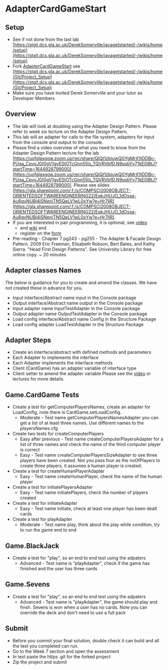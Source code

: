 # AdapterCardGameStart
## Setup
* See if not done from the last lab [https://stgit.dcs.gla.ac.uk/DerekSomerville/javagetstarted/-/wikis/home/setup](https://stgit.dcs.gla.ac.uk/DerekSomerville/javagetstarted/-/wikis/home/setup)
* Fork [AdapterCardGameStart](https://stgit.dcs.gla.ac.uk/oose-2021-22-teaching-team/adaptercardgamestart.git) see [https://stgit.dcs.gla.ac.uk/DerekSomerville/javagetstarted/-/wikis/home/Git/Project_Setup](https://stgit.dcs.gla.ac.uk/DerekSomerville/javagetstarted/-/wikis/home/Git/Project_Setup)
* Make sure you have invited Derek Somerville and your tutor as Developer Members

## Overview
* The lab will look at doubling using the Adapter Design Pattern. Please refer to week six lecture on the Adapter Design Pattern. 
* This lab will an adapter for calls to the file system, adapters for input from the console and output to the console.
* Please find a video overview of what you need to know from the Adapter Design Pattern lecture for the lab [https://uofglasgow.zoom.us/rec/share/QjQt1zbjuwQGYgMrX1tDDBc-PUqa_CpvxJGI0gV1gvEStOTcGnn55ls_TQVRVbfD.N9qsbYv71kE0iBtJ?startTime=1644928799000](https://uofglasgow.zoom.us/rec/share/QjQt1zbjuwQGYgMrX1tDDBc-PUqa_CpvxJGI0gV1gvEStOTcGnn55ls_TQVRVbfD.N9qsbYv71kE0iBtJ?startTime=1644928799000). Please see slides [https://gla.sharepoint.com/:f:/s/COMPSCI2008OBJECT-ORIENTEDSOFTWAREENGINEERING22/EqkJHUJO_1dOssa-Au6gvNUBl4iSNeniTN5QeLV1wL0xYw?e=Hr7IlR](https://gla.sharepoint.com/:f:/s/COMPSCI2008OBJECT-ORIENTEDSOFTWAREENGINEERING22/EqkJHUJO_1dOssa-Au6gvNUBl4iSNeniTN5QeLV1wL0xYw?e=Hr7IlR).
* If you are interested in pair programming, it is optional, see [video](https://uofglasgow.zoom.us/rec/share/QjQt1zbjuwQGYgMrX1tDDBc-PUqa_CpvxJGI0gV1gvEStOTcGnn55ls_TQVRVbfD.N9qsbYv71kE0iBtJ?startTime=1644928799000) 
  * and [wiki](https://stgit.dcs.gla.ac.uk/DerekSomerville/javagetstarted/-/wikis/home/Pair-Programming) and 
  * register on the [form](https://forms.office.com/Pages/ResponsePage.aspx?id=KVxybjp2UE-B8i4lTwEzyELpM2ZClsRNrJBn7A_b41VUMlFPTUpPMjlCSkRQQTE5NUpYQ01INUJLSy4u)
* Pre-reading - Chapter 7 pg243 - pg255 - The Adapter & Facade Design Pattern. 2009 Eric Freeman, Elisabeth Robson, Bert Bates, and Kathy Sierra. "Head First Design Patterns". See University Library for free online copy. ~ 20 minutes

## Adapter classes Names
The below is guidance for you to create and amend the classes. We have not created these in advance for you.
* Input interface/Abstract name input in the Console package
* Output interface/Abstract name output in the Console package
* Input adapter name InputTestAdapter in the Console package
* Output adapter name OutputTestAdapter in the Console package
* Load config interface/Abstract name Config in the Structure Package
* Load config adapter LoadTestAdapter in the Structure Package

## Adapter Steps
* Create an interface/abstract with defined methods and parameters
* Each Adapter to implements the interface
* Each Adapter implements the interface methods
* Client (CardGame) has an adapter variable of interface type
* Client setter to amend the adapter variable
Please see the [video](https://uofglasgow.zoom.us/rec/share/QjQt1zbjuwQGYgMrX1tDDBc-PUqa_CpvxJGI0gV1gvEStOTcGnn55ls_TQVRVbfD.N9qsbYv71kE0iBtJ?startTime=1644928799000) or lectures for more details.

## Game.CardGame Tests
* Create a test for getComputerPlayersNames, create an adapter for LoadConfig, note there is CardGame.setLoadConfig.
  * Moderate - Test name getComputerPlayersNamesAdapter you can get a list of at least three names. Use different names to the playersNames.cfg
* Create two tests for createComputerPlayers
  * Easy after previous - Test name createComputerPlayersAdapter for a list of three names and check the name of the third computer player is correct
  * Easy - Test name createComputerPlayersSizeAdapter to see three players have been created. Not you pass four as the noOfPlayers to create three players, it assumes a human player is created.
* Create a test for createHumanPlayerAdapter
  * Easy - Test name createHumanPlayer, check the name of the human player
* Create a test for initiatePlayersAdapter
  * Easy - Test name initiatePlayers, check the number of players created
* Create a test for initiateAdapter
  * Easy - Test name initiate, check at least one player has been dealt cards
* Create a test for playAdapter
  * Moderate - Test name play, think about the play while condition, try to run the game end to end

## Game.BlackJack
* Create a test for "play", so an end to end test using the adpaters
  * Advanced - Test name is "playAdapter", check if the game has finished and the user has three cards

## Game.Sevens
* Create a test for "play", so an end to end test using the adpaters
  * Advanced - Test name is "playAdapter", the game should play and finsh. Sevens is won when a user has no cards. Note you can override the deck and don't need to use a full pack
  
## Submit
* Before you commit your final solution, double check it can build and all the test you completed can run.
* Go to the Week 7 section and open the assessment
* In text paste the https .git for the forked project
* Zip the project and submit